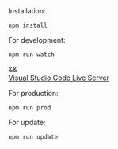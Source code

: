 ##

Installation:  
```
npm install
```
  
For development:  
```
npm run watch
```
&&  
[Visual Studio Code Live Server](https://github.com/ritwickdey/vscode-live-server)  
  
For production:
```
npm run prod
```
  
For update:  
```
npm run update
```
